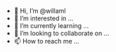 - 👋 Hi, I’m @willaml
- 👀 I’m interested in ...
- 🌱 I’m currently learning ...
- 💞️ I’m looking to collaborate on ...
- 📫 How to reach me ...

<!---
willaml/willaml is a ✨ special ✨ repository because its `README.md` (this file) appears on your GitHub profile.
You can click the Preview link to take a look at your changes.
--->
